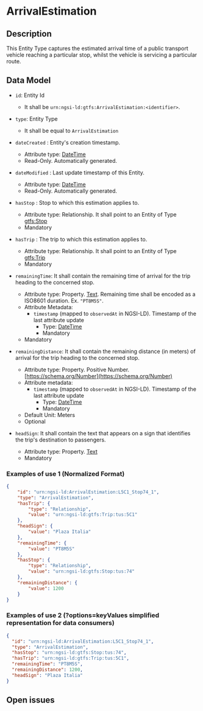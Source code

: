 # ArrivalEstimation

## Description

This Entity Type captures the estimated arrival time of a public transport vehicle reaching a particular stop,
whilst the vehicle is servicing a particular route.

## Data Model

+ `id`: Entity Id
    + It shall be `urn:ngsi-ld:gtfs:ArrivalEstimation:<identifier>`. 

+ `type`: Entity Type 
    + It shall be equal to `ArrivalEstimation`
  
+ `dateCreated` : Entity's creation timestamp.
    + Attribute type: [DateTime](https://schema.org/DateTime)
    + Read-Only. Automatically generated. 
 
+ `dateModified` : Last update timestamp of this Entity.
    + Attribute type: [DateTime](https://schema.org/DateTime)
    + Read-Only. Automatically generated.
  
+ `hasStop` : Stop to which this estimation applies to.
    + Attribute type: Relationship. It shall point to an Entity of Type [gtfs:Stop](../../Stop/doc/spec.md)
    + Mandatory
  
+ `hasTrip` : The trip to which this estimation applies to. 
    + Attribute type: Relationship. It shall point to an Entity of Type [gtfs:Trip](../../Trip/doc/spec.md)
    + Mandatory

+ `remainingTime`: It shall contain the remaining time of arrival for the trip heading to the concerned stop. 
    + Attribute type: Property. [Text](https://schema.org/Text). Remaining time shall be encoded as a ISO8601 duration. Ex. `"PT8M5S"`. 
    + Attribute Metadata:
        + `timestamp` (mapped to `observedAt` in NGSI-LD). Timestamp of the last attribute update
            + Type: [DateTime](https://schema.org/DateTime)
            + Mandatory
    + Mandatory
  
+ `remainingDistance`: It shall contain  the remaining distance (in meters) of arrival for the trip heading to the concerned stop. 
    + Attribute type: Property. Positive Number. [https://schema.org/Number](https://schema.org/Number)
    + Attribute metadata:
        + `timestamp` (mapped to `observedAt` in NGSI-LD). Timestamp of the last attribute update
            + Type: [DateTime](https://schema.org/DateTime)
            + Mandatory
    + Default Unit: Meters
    + Optional
  
+ `headSign`: It shall contain the text that appears on a sign that identifies the trip's destination to passengers.
    + Attribute type: Property. [Text](https://schema.org/Text)
    + Mandatory

### Examples of use 1 (Normalized Format)

```json
{
    "id": "urn:ngsi-ld:ArrivalEstimation:L5C1_Stop74_1",
    "type": "ArrivalEstimation",
    "hasTrip": {
        "type": "Relationship", 
        "value": "urn:ngsi-ld:gtfs:Trip:tus:5C1"
    }, 
    "headSign": {
        "value": "Plaza Italia"
    }, 
    "remainingTime": {
        "value": "PT8M5S"
    }, 
    "hasStop": {
        "type": "Relationship", 
        "value": "urn:ngsi-ld:gtfs:Stop:tus:74"
    }, 
    "remainingDistance": {
        "value": 1200
    }
}
```

### Examples of use 2  (?options=keyValues simplified representation for data consumers)

```json
{
  "id": "urn:ngsi-ld:ArrivalEstimation:L5C1_Stop74_1",
  "type": "ArrivalEstimation",
  "hasStop": "urn:ngsi-ld:gtfs:Stop:tus:74",
  "hasTrip": "urn:ngsi-ld:gtfs:Trip:tus:5C1",
  "remainingTime": "PT8M5S",
  "remainingDistance": 1200,
  "headSign": "Plaza Italia"
}
```

## Open issues
